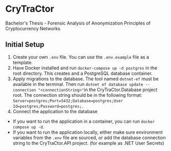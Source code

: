 # CryTraCtor
Bachelor's Thesis - Forensic Analysis of Anonymization Principles of Cryptocurrency Networks

## Initial Setup
1. Create your own `.env` file. You can use the `.env.example` file as a template.
2. Have Docker installed and run `docker-compose up -d postgres` in the root directory. This creates and a PostgreSQL 
database container.
3. Apply migrations to the database. The tool named `dotnet-ef` must be available in the terminal.
Then run `dotnet ef database update --connection "<connectionString>"`in the CryTraCtor.Database project root.
The connection string should be in the following format:
`Server=postgres;Port=5432;Database=postgres;User Id=postgres;Password=postgres;`.
4. Connect the application to the database
- If you want to run the application in a container, you can run `docker compose up -d`.
- If you want to run the application locally, either make sure environment variables from the `.env` file are sourced, 
or add the database connection string to the CryTraCtor.API project. (for example as .NET User Secrets)